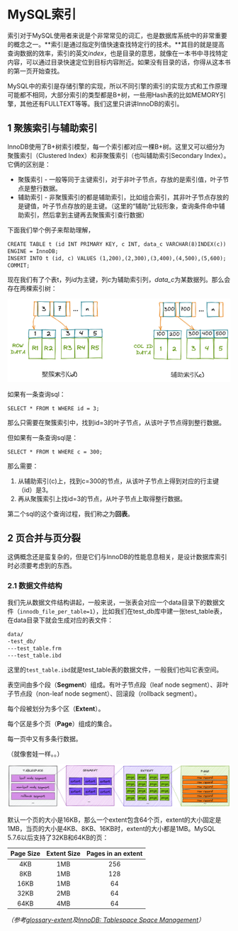 # MySQL索引

索引对于MySQL使用者来说是个非常常见的词汇，也是数据库系统中的非常重要的概念之一。**索引是通过指定列值快速查找特定行的技术。**其目的就是提高查询数据的效率，索引的英文*index*，也是目录的意思，就像在一本书中寻找特定内容，可以通过目录快速定位到目标内容附近。如果没有目录的话，你得从这本书的第一页开始查找。

MySQL中的索引是存储引擎的实现，所以不同引擎的索引的实现方式和工作原理可能都不相同，大部分索引的类型都是B+树，一些用Hash表的比如MEMORY引擎，其他还有FULLTEXT等等。我们这里只讲讲InnoDB的索引。

## 1 聚簇索引与辅助索引

InnoDB使用了B+树索引模型，每一个索引都对应一棵B+树。这里又可以细分为聚簇索引（Clustered Index）和非聚簇索引（也叫辅助索引Secondary Index）。它俩的区别是：

- 聚簇索引 - 一般等同于主键索引，对于非叶子节点，存放的是索引值，叶子节点是整行数据。
- 辅助索引 - 非聚簇索引的都是辅助索引，比如组合索引，其非叶子节点存放的是键值，叶子节点存放的是主键。（这里的“辅助”比较形象，查询条件命中辅助索引，然后拿到主键再去聚簇索引查行数据）

下面我们举个例子来帮助理解，

```mysql
CREATE TABLE t (id INT PRIMARY KEY, c INT, data_c VARCHAR(8)INDEX(c)) ENGINE = InnoDB;
INSERT INTO t (id, c) VALUES (1,200),(2,300),(3,400),(4,500),(5,600);
COMMIT;
```

现在我们有了个表t，列*id*为主键，列*c*为辅助索引列，*data_c*为某数据列。那么会存在两棵索引树：

![image-20211025205211970](assets/image-20211025205211970.png)

如果有一条查询sql：

```mysql
SELECT * FROM t WHERE id = 3;
```

那么只需要在聚簇索引中，找到id=3的叶子节点，从该叶子节点得到整行数据。

但如果有一条查询sql是：

```mysql
SELECT * FROM t WHERE c = 300;
```

那么需要：

1. 从辅助索引(c)上，找到c=300的节点，从该叶子节点上得到对应的行主键（id）是3。
2. 再从聚簇索引上找id=3的节点，从叶子节点上取得整行数据。

第二个sql的这个查询过程，我们称之为**回表**。

## 2 页合并与页分裂

这俩概念还是蛮复杂的，但是它们与InnoDB的性能息息相关，是设计数据库索引时必须要考虑到的东西。

### 2.1 数据文件结构

我们先从数据文件结构讲起，一般来说，一张表会对应一个data目录下的数据文件（`innodb_file_per_table=1`），比如我们在test_db库中建一张test_table表，在data目录下就会生成对应的表文件：

```
data/
-test_db/
---test_table.frm
---test_table.ibd
```

这里的`test_table.ibd`就是test_table表的数据文件，一般我们也叫它表空间。

表空间由多个段（**Segment**）组成。有叶子节点段（leaf node segment）、非叶子节点段（non-leaf node segment）、回滚段（rollback segment）。

每个段被划分为多个区（**Extent**）。

每个区是多个页（**Page**）组成的集合。

每一页中又有多条行数据。

（就像套娃一样。。）

![image-20211028092137834](assets/image-20211028092137834.png)

默认一个页的大小是16KB，那么一个extent包含64个页，extent的大小固定是1MB，当页的大小是4KB、8KB、16KB时，extent的大小都是1MB。MySQL 5.7.6以后支持了32KB和64KB的页：

| Page Size | Extent Size | Pages in an extent |
| :-------: | :---------: | :----------------: |
|    4KB    |     1MB     |        256         |
|    8KB    |     1MB     |        128         |
|   16KB    |     1MB     |         64         |
|   32KB    |     2MB     |         64         |
|   64KB    |     4MB     |         64         |

*（参考[glossary-extent](https://dev.mysql.com/doc/refman/5.7/en/glossary.html#glos_extent)及[InnoDB: Tablespace Space Management](https://dev.mysql.com/blog-archive/innodb-tablespace-space-management/)）*